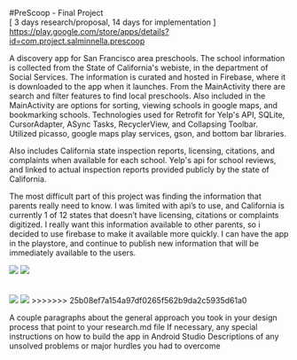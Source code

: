 #PreScoop - Final Project  
[ 3 days research/proposal, 14 days for implementation ] <br>
https://play.google.com/store/apps/details?id=com.project.salminnella.prescoop

  A discovery app for San Francisco area preschools.  The school information is collected from the State of California's webiste, in the department of Social Services.  The information is curated and hosted in Firebase, where it is downloaded to the app when it launches. From the MainActivity there are search and filter features to find local preschools. Also included in the MainActivity are options for sorting, viewing schools in google maps, and bookmarking schools.
  Technologies used for Retrofit for Yelp's API, SQLite, CursorAdapter, ASync Tasks, RecyclerView, and Collapsing Toolbar.  
  Utilized picasso, google maps play services, gson, and bottom bar libraries.

  Also includes California state inspection reports, licensing, citations, and complaints when available for each school. Yelp's api for school reviews, and linked to actual inspection reports provided publicly by the state of
  California.  
  
  The most difficult part of this project was finding the information that parents really
  need to know. I was limited with api’s to use, and California is currently 1 of 12 states that
  doesn’t have licensing, citations or complaints digitized.  I really want this information available
  to other parents, so i decided to use firebase to make it available more quickly.  I can have the
  app in the playstore, and continue to publish new information that will be immediately available
  to the users.
  
<section>
  <img src="https://github.com/salminnella/PreScoop/blob/master/images/prescoop_main_screen.png" />
  <img src="https://github.com/salminnella/PreScoop/blob/master/images/prescoop_details_screen.png" />
</section>
<br><br>
<section>
  <img src="https://github.com/salminnella/PreScoop/blob/master/images/prescoop_maps_screen.png" />
  <img src="https://github.com/salminnella/PreScoop/blob/master/images/prescoop_yelp_webview_screen.png" />
>>>>>>> 25b08ef7a154a97df0265f562b9da2c5935d61a0
</section>



A couple paragraphs about the general approach you took in your design process that point to your research.md file
If necessary, any special instructions on how to build the app in Android Studio
Descriptions of any unsolved problems or major hurdles you had to overcome
